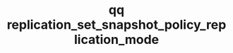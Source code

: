 ---
category: replication
command: replication_set_snapshot_policy_replication_mode
keywords: qq, qq_cli, replication_set_snapshot_policy_replication_mode
optional_options:
- alternate: []
  help: Unique identifier of the source replication relationship.
  name: --id
  required: true
- alternate: []
  help: Replication mode to set.
  name: --mode
  required: true
permalink: /qq-cli-command-guide/replication/replication_set_snapshot_policy_replication_mode.html
positional_options: []
sidebar: qq_cli_command_reference_sidebar
summary: This section explains how to use the <code>qq replication_set_snapshot_policy_replication_mode</code>
  command.
synopsis: Set the replication mode of the specified source replication relationship.
  This command is only for a relationship that has linked snapshot policies.
title: qq replication_set_snapshot_policy_replication_mode
usage: qq replication_set_snapshot_policy_replication_mode [-h] --id ID --mode {REPLICATION_SNAPSHOT_POLICY,REPLICATION_SNAPSHOT_POLICY_WITH_CONTINUOUS}
zendesk_source: qq CLI Command Guide

---